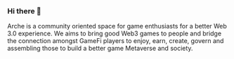 ### Hi there 👋

Arche is a community oriented space for game enthusiasts for a better Web 3.0 experience.  We aims to bring good Web3 games to people and bridge the connection amongst GameFi players to enjoy, earn, create, govern and assembling those to build a better game Metaverse and society.

<!--
**Archenetwork/Archenetwork** is a ✨ _special_ ✨ repository because its `README.md` (this file) appears on your GitHub profile.

Here are some ideas to get you started:

- 🔭 I’m currently working on ...
- 🌱 I’m currently learning ...
- 👯 I’m looking to collaborate on ...
- 🤔 I’m looking for help with ...
- 💬 Ask me about ...
- 📫 How to reach me: ...
- 😄 Pronouns: ...
- ⚡ Fun fact: ...
-->
